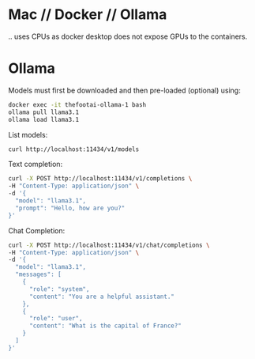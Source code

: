 # Mac // Docker // Ollama
.. uses CPUs as docker desktop does not expose GPUs to the containers.

# Ollama
Models must first be downloaded and then pre-loaded (optional) using:

```bash
docker exec -it thefootai-ollama-1 bash
ollama pull llama3.1
ollama load llama3.1
```

List models:
```bash
curl http://localhost:11434/v1/models
```

Text completion:

```bash
curl -X POST http://localhost:11434/v1/completions \
-H "Content-Type: application/json" \
-d '{
  "model": "llama3.1",
  "prompt": "Hello, how are you?"
}'
```

Chat Completion:

```bash
curl -X POST http://localhost:11434/v1/chat/completions \
-H "Content-Type: application/json" \
-d '{
  "model": "llama3.1",
  "messages": [
    {
      "role": "system",
      "content": "You are a helpful assistant."
    },
    {
      "role": "user",
      "content": "What is the capital of France?"
    }
  ]
}'
```
